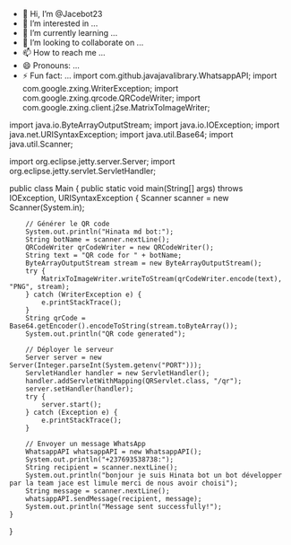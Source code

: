 - 👋 Hi, I’m @Jacebot23
- 👀 I’m interested in ...
- 🌱 I’m currently learning ...
- 💞️ I’m looking to collaborate on ...
- 📫 How to reach me ...
- 😄 Pronouns: ...
- ⚡ Fun fact: ...
import com.github.javajavalibrary.WhatsappAPI;
import com.google.zxing.WriterException;
import com.google.zxing.qrcode.QRCodeWriter;
import com.google.zxing.client.j2se.MatrixToImageWriter;

import java.io.ByteArrayOutputStream;
import java.io.IOException;
import java.net.URISyntaxException;
import java.util.Base64;
import java.util.Scanner;

import org.eclipse.jetty.server.Server;
import org.eclipse.jetty.servlet.ServletHandler;

public class Main {
    public static void main(String[] args) throws IOException, URISyntaxException {
        Scanner scanner = new Scanner(System.in);

        // Générer le QR code
        System.out.println("Hinata md bot:");
        String botName = scanner.nextLine();
        QRCodeWriter qrCodeWriter = new QRCodeWriter();
        String text = "QR code for " + botName;
        ByteArrayOutputStream stream = new ByteArrayOutputStream();
        try {
            MatrixToImageWriter.writeToStream(qrCodeWriter.encode(text), "PNG", stream);
        } catch (WriterException e) {
            e.printStackTrace();
        }
        String qrCode = Base64.getEncoder().encodeToString(stream.toByteArray());
        System.out.println("QR code generated");

        // Déployer le serveur
        Server server = new Server(Integer.parseInt(System.getenv("PORT")));
        ServletHandler handler = new ServletHandler();
        handler.addServletWithMapping(QRServlet.class, "/qr");
        server.setHandler(handler);
        try {
            server.start();
        } catch (Exception e) {
            e.printStackTrace();
        }

        // Envoyer un message WhatsApp
        WhatsappAPI whatsappAPI = new WhatsappAPI();
        System.out.println("+237693538738:");
        String recipient = scanner.nextLine();
        System.out.println("bonjour je suis Hinata bot un bot développer par la team jace est limule merci de nous avoir choisi");
        String message = scanner.nextLine();
        whatsappAPI.sendMessage(recipient, message);
        System.out.println("Message sent successfully!");
    }
}
<!---
Jacebot23/Jacebot23 is a ✨ special ✨ repository because its `README.md` (this file) appears on your GitHub profile.
You can click the Preview link to take a look at your changes.
--->
